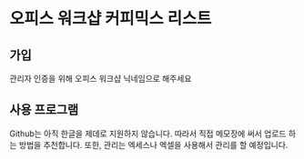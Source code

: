 # 오피스 워크샵 커피믹스 리스트

가입
---
관리자 인증을 위해 오피스 워크샵 닉네임으로 해주세요

사용 프로그램
---
Github는 아직 한글을 제데로 지원하지 않습니다.
따라서 직접 메모장에 써서 업로드 하는 방법을 추천합니다.
또한, 관리는 엑세스나 엑셀을 사용해서 관리를 할 예정입니다.